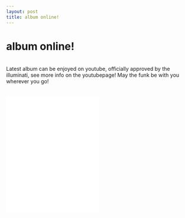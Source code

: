 ```yaml
---
layout: post
title: album online!
---
```

<h1>album online!</h1><br>Latest album can be enjoyed on youtube, officially approved by the illuminati, see more info on the youtubepage! May the funk be with you wherever you go!<div><br></div><div><br></div>
<iframe width="250" height="315" src="//www.youtube.com/embed/eEVKgcekHi4" frameborder="0" allowfullscreen=""></iframe>

